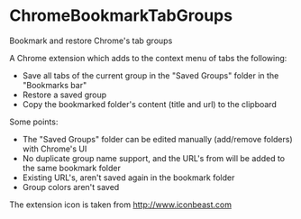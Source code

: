 # ChromeBookmarkTabGroups
Bookmark and restore Chrome's tab groups

A Chrome extension which adds to the context menu of tabs the following:
* Save all tabs of the current group in the "Saved Groups" folder in the "Bookmarks bar"
* Restore a saved group
* Copy the bookmarked folder's content (title and url) to the clipboard

Some points:
* The "Saved Groups" folder can be edited manually (add/remove folders) with Chrome's UI
* No duplicate group name support, and the URL's from will be added to the same bookmark folder
* Existing URL's, aren't saved again in the bookmark folder
* Group colors aren't saved

The extension icon is taken from http://www.iconbeast.com

